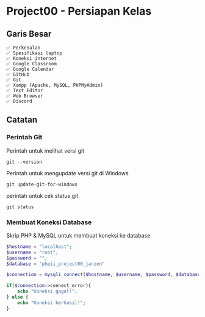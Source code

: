 # Project00 - Persiapan Kelas

## Garis Besar

	✅ Perkenalan
	✅ Spesifikasi laptop
	✅ Koneksi internet
	✅ Google Classroom
	✅ Google Calendar
	✅ GitHub
	✅ Git
	✅ Xampp (Apache, MySQL, PHPMyAdmin)
	✅ Text Editor
	✅ Web Browser
	✅ Discord

## Catatan

### Perintah Git

Perintah untuk melihat versi git
```
git --version
```

Perintah untuk mengupdate versi git di Windows
```
git update-git-for-windows
```

perintah untuk cek status git
```
git status
```

### Membuat Koneksi Database

Skrip PHP & MySQL untuk membuat koneksi ke database

```php
$hostname = "localhost";
$username = "root";
$password = "";
$database = "phpii_project00_janzen"

$connection = mysqli_connect($hostname, $username, $password, $database);

if($connection->connect_error){
	echo "Koneksi gagal!";
} else {
	echo "Koneksi berhasil!";
}
```
